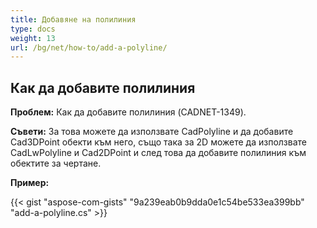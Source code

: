 ```yaml
---
title: Добавяне на полилиния
type: docs
weight: 13
url: /bg/net/how-to/add-a-polyline/
---
```


## **Как да добавите полилиния**

**Проблем:** Как да добавите полилиния (CADNET-1349).

**Съвети:** За това можете да използвате CadPolyline и да добавите Cad3DPoint обекти към него, също така за 2D можете да използвате CadLwPolyline и Cad2DPoint и след това да добавите полилиния към обектите за чертане.

**Пример:**

{{< gist "aspose-com-gists" "9a239eab0b9dda0e1c54be533ea399bb" "add-a-polyline.cs" >}}
